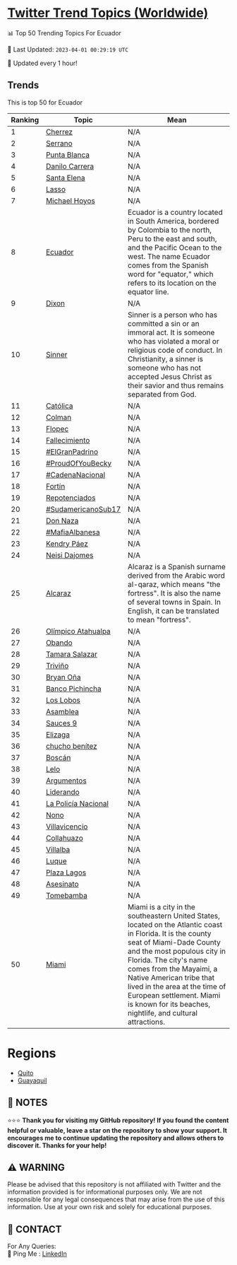 [Twitter Trend Topics (Worldwide)](https://github.com/ErcinDedeoglu/Twitter-Trend-Topics)
==========


📊 Top 50 Trending Topics For Ecuador

📆 Last Updated: `2023-04-01 00:29:19 UTC`

🔧 Updated every 1 hour!


## Trends

This is top 50 for Ecuador

| Ranking | Topic | Mean |
| ------- | ------------ | ------------ |
| 1 | [Cherrez](http://twitter.com/search?q=Cherrez) | N/A |
| 2 | [Serrano](http://twitter.com/search?q=Serrano) | N/A |
| 3 | [Punta Blanca](http://twitter.com/search?q=Punta+Blanca) | N/A |
| 4 | [Danilo Carrera](http://twitter.com/search?q=Danilo+Carrera) | N/A |
| 5 | [Santa Elena](http://twitter.com/search?q=Santa+Elena) | N/A |
| 6 | [Lasso](http://twitter.com/search?q=Lasso) | N/A |
| 7 | [Michael Hoyos](http://twitter.com/search?q=Michael+Hoyos) | N/A |
| 8 | [Ecuador](http://twitter.com/search?q=Ecuador) | Ecuador is a country located in South America, bordered by Colombia to the north, Peru to the east and south, and the Pacific Ocean to the west. The name Ecuador comes from the Spanish word for "equator," which refers to its location on the equator line. |
| 9 | [Dixon](http://twitter.com/search?q=Dixon) | N/A |
| 10 | [Sinner](http://twitter.com/search?q=Sinner) | Sinner is a person who has committed a sin or an immoral act. It is someone who has violated a moral or religious code of conduct. In Christianity, a sinner is someone who has not accepted Jesus Christ as their savior and thus remains separated from God. |
| 11 | [Católica](http://twitter.com/search?q=Cat%c3%b3lica) | N/A |
| 12 | [Colman](http://twitter.com/search?q=Colman) | N/A |
| 13 | [Flopec](http://twitter.com/search?q=Flopec) | N/A |
| 14 | [Fallecimiento](http://twitter.com/search?q=Fallecimiento) | N/A |
| 15 | [#ElGranPadrino](http://twitter.com/search?q=%23ElGranPadrino) | N/A |
| 16 | [#ProudOfYouBecky](http://twitter.com/search?q=%23ProudOfYouBecky) | N/A |
| 17 | [#CadenaNacional](http://twitter.com/search?q=%23CadenaNacional) | N/A |
| 18 | [Fortín](http://twitter.com/search?q=Fort%c3%adn) | N/A |
| 19 | [Repotenciados](http://twitter.com/search?q=Repotenciados) | N/A |
| 20 | [#SudamericanoSub17](http://twitter.com/search?q=%23SudamericanoSub17) | N/A |
| 21 | [Don Naza](http://twitter.com/search?q=Don+Naza) | N/A |
| 22 | [#MafiaAlbanesa](http://twitter.com/search?q=%23MafiaAlbanesa) | N/A |
| 23 | [Kendry Páez](http://twitter.com/search?q=Kendry+P%c3%a1ez) | N/A |
| 24 | [Neisi Dajomes](http://twitter.com/search?q=Neisi+Dajomes) | N/A |
| 25 | [Alcaraz](http://twitter.com/search?q=Alcaraz) | Alcaraz is a Spanish surname derived from the Arabic word al-qaraz, which means "the fortress". It is also the name of several towns in Spain. In English, it can be translated to mean "fortress". |
| 26 | [Olímpico Atahualpa](http://twitter.com/search?q=Ol%c3%admpico+Atahualpa) | N/A |
| 27 | [Obando](http://twitter.com/search?q=Obando) | N/A |
| 28 | [Tamara Salazar](http://twitter.com/search?q=Tamara+Salazar) | N/A |
| 29 | [Triviño](http://twitter.com/search?q=Trivi%c3%b1o) | N/A |
| 30 | [Bryan Oña](http://twitter.com/search?q=Bryan+O%c3%b1a) | N/A |
| 31 | [Banco Pichincha](http://twitter.com/search?q=Banco+Pichincha) | N/A |
| 32 | [Los Lobos](http://twitter.com/search?q=Los+Lobos) | N/A |
| 33 | [Asamblea](http://twitter.com/search?q=Asamblea) | N/A |
| 34 | [Sauces 9](http://twitter.com/search?q=Sauces+9) | N/A |
| 35 | [Elizaga](http://twitter.com/search?q=Elizaga) | N/A |
| 36 | [chucho benítez](http://twitter.com/search?q=chucho+ben%c3%adtez) | N/A |
| 37 | [Boscán](http://twitter.com/search?q=Bosc%c3%a1n) | N/A |
| 38 | [Lelo](http://twitter.com/search?q=Lelo) | N/A |
| 39 | [Argumentos](http://twitter.com/search?q=Argumentos) | N/A |
| 40 | [Liderando](http://twitter.com/search?q=Liderando) | N/A |
| 41 | [La Policía Nacional](http://twitter.com/search?q=La+Polic%c3%ada+Nacional) | N/A |
| 42 | [Nono](http://twitter.com/search?q=Nono) | N/A |
| 43 | [Villavicencio](http://twitter.com/search?q=Villavicencio) | N/A |
| 44 | [Collahuazo](http://twitter.com/search?q=Collahuazo) | N/A |
| 45 | [Villalba](http://twitter.com/search?q=Villalba) | N/A |
| 46 | [Luque](http://twitter.com/search?q=Luque) | N/A |
| 47 | [Plaza Lagos](http://twitter.com/search?q=Plaza+Lagos) | N/A |
| 48 | [Asesinato](http://twitter.com/search?q=Asesinato) | N/A |
| 49 | [Tomebamba](http://twitter.com/search?q=Tomebamba) | N/A |
| 50 | [Miami](http://twitter.com/search?q=Miami) | Miami is a city in the southeastern United States, located on the Atlantic coast in Florida. It is the county seat of Miami-Dade County and the most populous city in Florida. The city's name comes from the Mayaimi, a Native American tribe that lived in the area at the time of European settlement. Miami is known for its beaches, nightlife, and cultural attractions. |



# Regions

* [Quito](</Ecuador/Quito.md>)
* [Guayaquil](</Ecuador/Guayaquil.md>)



## 📝 NOTES

⭐⭐⭐ **Thank you for visiting my GitHub repository! If you found the content helpful or valuable, leave a star on the repository to show your support. It encourages me to continue updating the repository and allows others to discover it. Thanks for your help!**


## ⚠️ WARNING

Please be advised that this repository is not affiliated with Twitter and the information provided is for informational purposes only. We are not responsible for any legal consequences that may arise from the use of this information. Use at your own risk and solely for educational purposes.


## 📨 CONTACT

 For Any Queries:  
            🏓 Ping Me : [LinkedIn](https://www.linkedin.com/in/ercindedeoglu/)
